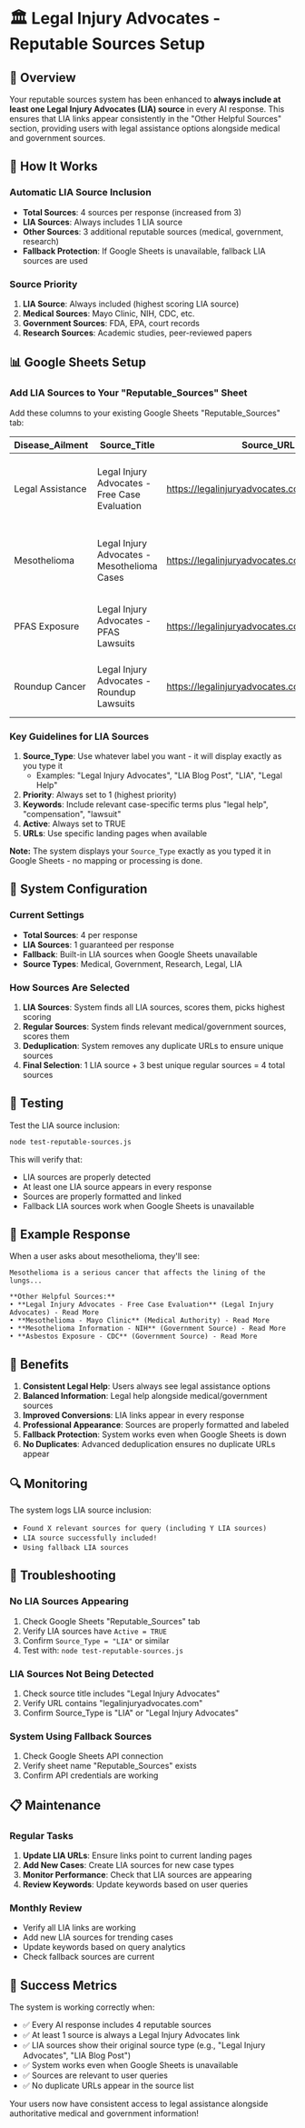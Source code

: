 # 🏛️ Legal Injury Advocates - Reputable Sources Setup

## 🎯 Overview

Your reputable sources system has been enhanced to **always include at least one Legal Injury Advocates (LIA) source** in every AI response. This ensures that LIA links appear consistently in the "Other Helpful Sources" section, providing users with legal assistance options alongside medical and government sources.

## 🚀 How It Works

### Automatic LIA Source Inclusion
- **Total Sources**: 4 sources per response (increased from 3)
- **LIA Sources**: Always includes 1 LIA source
- **Other Sources**: 3 additional reputable sources (medical, government, research)
- **Fallback Protection**: If Google Sheets is unavailable, fallback LIA sources are used

### Source Priority
1. **LIA Source**: Always included (highest scoring LIA source)
2. **Medical Sources**: Mayo Clinic, NIH, CDC, etc.
3. **Government Sources**: FDA, EPA, court records
4. **Research Sources**: Academic studies, peer-reviewed papers

## 📊 Google Sheets Setup

### Add LIA Sources to Your "Reputable_Sources" Sheet

Add these columns to your existing Google Sheets "Reputable_Sources" tab:

| Disease_Ailment | Source_Title | Source_URL | Source_Type | Priority | Keywords | Description | Last_Updated | Active |
|-----------------|--------------|------------|-------------|----------|----------|-------------|--------------|--------|
| Legal Assistance | Legal Injury Advocates - Free Case Evaluation | https://legalinjuryadvocates.com | LIA | 1 | legal help, injury claims, compensation, lawsuit, legal advice, case evaluation | Free case evaluation and legal assistance for injury claims | 2024-01-15 | TRUE |
| Mesothelioma | Legal Injury Advocates - Mesothelioma Cases | https://legalinjuryadvocates.com/mesothelioma | LIA | 1 | mesothelioma, asbestos, legal help, compensation | Specialized legal assistance for mesothelioma cases | 2024-01-15 | TRUE |
| PFAS Exposure | Legal Injury Advocates - PFAS Lawsuits | https://legalinjuryadvocates.com/pfas | LIA | 1 | pfas, forever chemicals, water contamination, legal help | Legal assistance for PFAS exposure claims | 2024-01-15 | TRUE |
| Roundup Cancer | Legal Injury Advocates - Roundup Lawsuits | https://legalinjuryadvocates.com/roundup | LIA | 1 | roundup, glyphosate, weed killer, cancer, legal help | Legal assistance for Roundup cancer cases | 2024-01-15 | TRUE |

### Key Guidelines for LIA Sources

1. **Source_Type**: Use whatever label you want - it will display exactly as you type it
   - Examples: "Legal Injury Advocates", "LIA Blog Post", "LIA", "Legal Help"
2. **Priority**: Always set to 1 (highest priority)
3. **Keywords**: Include relevant case-specific terms plus "legal help", "compensation", "lawsuit"
4. **Active**: Always set to TRUE
5. **URLs**: Use specific landing pages when available

**Note:** The system displays your `Source_Type` exactly as you typed it in Google Sheets - no mapping or processing is done.

## 🔧 System Configuration

### Current Settings
- **Total Sources**: 4 per response
- **LIA Sources**: 1 guaranteed per response
- **Fallback**: Built-in LIA sources when Google Sheets unavailable
- **Source Types**: Medical, Government, Research, Legal, LIA

### How Sources Are Selected
1. **LIA Sources**: System finds all LIA sources, scores them, picks highest scoring
2. **Regular Sources**: System finds relevant medical/government sources, scores them
3. **Deduplication**: System removes any duplicate URLs to ensure unique sources
4. **Final Selection**: 1 LIA source + 3 best unique regular sources = 4 total sources

## 🧪 Testing

Test the LIA source inclusion:

```bash
node test-reputable-sources.js
```

This will verify that:
- LIA sources are properly detected
- At least one LIA source appears in every response
- Sources are properly formatted and linked
- Fallback LIA sources work when Google Sheets is unavailable

## 📱 Example Response

When a user asks about mesothelioma, they'll see:

```
Mesothelioma is a serious cancer that affects the lining of the lungs...

**Other Helpful Sources:**
• **Legal Injury Advocates - Free Case Evaluation** (Legal Injury Advocates) - Read More
• **Mesothelioma - Mayo Clinic** (Medical Authority) - Read More
• **Mesothelioma Information - NIH** (Government Source) - Read More
• **Asbestos Exposure - CDC** (Government Source) - Read More
```

## 🎯 Benefits

1. **Consistent Legal Help**: Users always see legal assistance options
2. **Balanced Information**: Legal help alongside medical/government sources
3. **Improved Conversions**: LIA links appear in every response
4. **Professional Appearance**: Sources are properly formatted and labeled
5. **Fallback Protection**: System works even when Google Sheets is down
6. **No Duplicates**: Advanced deduplication ensures no duplicate URLs appear

## 🔍 Monitoring

The system logs LIA source inclusion:
- `Found X relevant sources for query (including Y LIA sources)`
- `LIA source successfully included!`
- `Using fallback LIA sources`

## 🚨 Troubleshooting

### No LIA Sources Appearing
1. Check Google Sheets "Reputable_Sources" tab
2. Verify LIA sources have `Active = TRUE`
3. Confirm `Source_Type = "LIA"` or similar
4. Test with: `node test-reputable-sources.js`

### LIA Sources Not Being Detected
1. Check source title includes "Legal Injury Advocates"
2. Verify URL contains "legalinjuryadvocates.com"
3. Confirm Source_Type is "LIA" or "Legal Injury Advocates"

### System Using Fallback Sources
1. Check Google Sheets API connection
2. Verify sheet name "Reputable_Sources" exists
3. Confirm API credentials are working

## 📋 Maintenance

### Regular Tasks
1. **Update LIA URLs**: Ensure links point to current landing pages
2. **Add New Cases**: Create LIA sources for new case types
3. **Monitor Performance**: Check that LIA sources are appearing
4. **Review Keywords**: Update keywords based on user queries

### Monthly Review
- Verify all LIA links are working
- Add new LIA sources for trending cases
- Update keywords based on query analytics
- Check fallback sources are current

## 🎉 Success Metrics

The system is working correctly when:
- ✅ Every AI response includes 4 reputable sources
- ✅ At least 1 source is always a Legal Injury Advocates link
- ✅ LIA sources show their original source type (e.g., "Legal Injury Advocates", "LIA Blog Post")
- ✅ System works even when Google Sheets is unavailable
- ✅ Sources are relevant to user queries
- ✅ No duplicate URLs appear in the source list

Your users now have consistent access to legal assistance alongside authoritative medical and government information! 